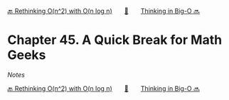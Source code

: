 [🔙 Rethinking O(n^2) with O(n log n)][previous-chapter]&nbsp;&nbsp;&nbsp;&nbsp;&nbsp;&nbsp;&nbsp;[🏡][readme]&nbsp;&nbsp;&nbsp;&nbsp;&nbsp;&nbsp;&nbsp;[Thinking in Big-O 🔜][upcoming-chapter]

# Chapter 45. A Quick Break for Math Geeks

_Notes_

[🔙 Rethinking O(n^2) with O(n log n)][previous-chapter]&nbsp;&nbsp;&nbsp;&nbsp;&nbsp;&nbsp;&nbsp;[🏡][readme]&nbsp;&nbsp;&nbsp;&nbsp;&nbsp;&nbsp;&nbsp;[Thinking in Big-O 🔜][upcoming-chapter]

[readme]: README.md
[previous-chapter]: ch044-rethinking-o-n-2-with-o-n-log-n.md
[upcoming-chapter]: ch046-thinking-in-big-o.md
